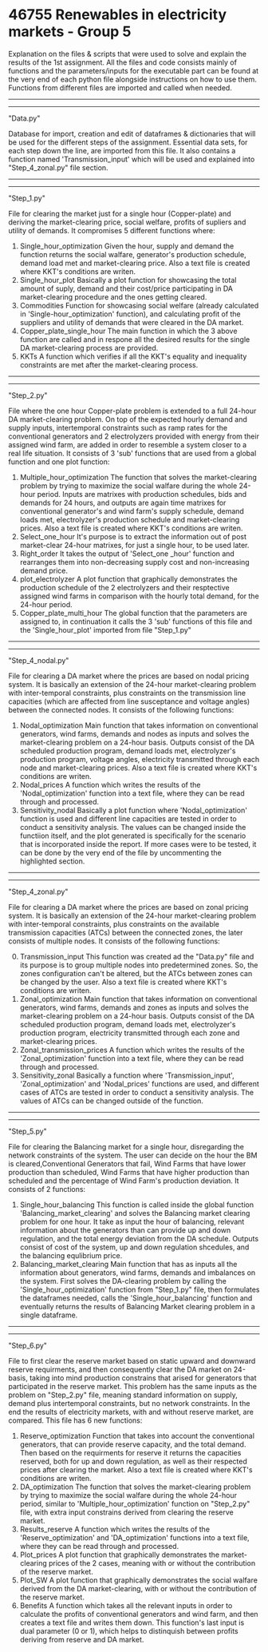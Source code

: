 # 46755 Renewables in electricity markets - Group 5 
Explanation on the files & scripts that were used to solve and explain the results of the 1st assignment.
All the files and code consists mainly of functions and the parameters/inputs for the executable part can be found at the very end of each python file alongside instructions on how to use them. Functions from different files are imported and called when needed.

----------------------------
----------------------------
"Data.py"

Database for import, creation and edit of dataframes & dictionaries that will be used for the different steps of the assignment. Essential data sets, for each step down the line, are imported from this file. It also contains a function named 'Transmission_input' which will be used and explained into "Step_4_zonal.py" file section.

----------------------------
----------------------------
"Step_1.py"

File for clearing the market just for a single hour (Copper-plate) and deriving the market-clearing price, social welfare, profits of supliers and utility of demands. It compromises 5 different functions where:

1) Single_hour_optimization
	Given the hour, supply and demand the function returns the social walfare, generator's production schedule, demand load met and market-clearing price. Also a text file is created where KKT's conditions are writen.
2) Single_hour_plot
	Basically a plot function for showcasing the total amount of suply, demand and their cost/price participating in DA market-clearing procedure and the ones getting cleared. 
3) Commodities
	Function for showcasing social welfare (already calculated in 'Single-hour_optimization' function), and calculating profit of the suppliers and utility of demands that were cleared in the DA market.
4) Copper_plate_single_hour
	The main function in which the 3 above function are called and in respone all the desired results for the single DA market-clearing process are provided.
5) KKTs
	A function which verifies if all the KKT's equality and inequality constraints are met after the market-clearing process.

----------------------------
----------------------------
"Step_2.py"

File where the one hour Copper-plate problem is extended to a full 24-hour DA market-clearing problem. On top of the expected hourly demand and supply inputs, intertemporal constraints such as ramp rates for the conventional generators and 2 electrolyzers provided with energy from their assigned wind farm, are added in order to resemble a system closer to a real life situation. It consists of 3 'sub' functions that are used from a global function and one plot function:

1) Multiple_hour_optimization
	The function that solves the market-clearing problem by trying to maximize the social walfare during the whole 24-hour period. Inputs are matrixes with production schedules, bids and demands for 24 hours, and outputs are again time matrixes for conventional generator's and wind farm's supply schedule, demand loads met, electrolyzer's production schedule and market-clearing prices. Also a text file is created where KKT's conditions are writen.
2) Select_one_hour
	It's purpose is to extract the information out of post market-clear 24-hour matrixes, for just a single hour, to be used later.
3) Right_order
	It takes the output of 'Select_one _hour' function and rearranges them into non-decreasing supply cost and non-increasing demand price. 
4) plot_electrolyzer
	A plot function that graphically demonstrates the production schedule of the 2 electrolyzers and their resptective assigned wind farms in comparison with the hourly total demand, for the 24-hour period.
5) Copper_plate_multi_hour
	The global function that the parameters are assigned to, in continuation it calls the 3 'sub' functions of this file and the 'Single_hour_plot' imported from file "Step_1.py"

----------------------------
----------------------------
"Step_4_nodal.py"

File for clearing a DA market where the prices are based on nodal pricing system. It is basically an extension of the 24-hour market-clearing problem with inter-temporal constraints, plus constraints on the transmission line capacities (which are affected from line susceptance and voltage angles) between the connected nodes. It consists of the following functions:

1) Nodal_optimization
    Main function that takes information on conventional generators, wind farms, demands and nodes as inputs and solves the market-clearing problem on a 24-hour basis. Outputs consist of the DA scheduled production program, demand loads met, electrolyzer's production program, voltage angles, electricity transmitted through each node and market-clearing prices. Also a text file is created where KKT's conditions are writen.
2) Nodal_prices
    A function which writes the results of the 'Nodal_optimization' function into a text file, where they can be read through and processed.
3) Sensitivity_nodal
    Basically a plot function where 'Nodal_optimization' function is used and different line capacities are tested in order to conduct a sensitivity analysis. The values can be changed inside the functiion itself, and the plot generated is specifically for the scenario that is incorporated inside the report. If more cases were to be tested, it can be done by the very end of the file by uncommenting the highlighted section.

----------------------------
----------------------------
"Step_4_zonal.py"

File for clearing a DA market where the prices are based on zonal pricing system. It is basically an extension of the 24-hour market-clearing problem with inter-temporal constraints, plus constraints on the available transmission capacities (ATCs) between the connected zones, the later consists of multiple nodes. It consists of the following functions:

0) Transmission_input
    This function was created ad the "Data.py" file and its purpose is to group multiple nodes into predetermined zones. So, the zones configuration can't be altered, but the ATCs between zones can be changed by the user. Also a text file is created where KKT's conditions are writen.
1) Zonal_optimization
    Main function that takes information on conventional generators, wind farms, demands and zones as inputs and solves the market-clearing problem on a 24-hour basis. Outputs consist of the DA scheduled production program, demand loads met, electrolyzer's production program, electricity transmitted through each zone and market-clearing prices.
2) Zonal_transmission_prices
    A function which writes the results of the 'Zonal_optimization' function into a text file, where they can be read through and processed.
3) Sensitivity_zonal
    Basically a function where 'Transmission_input', 'Zonal_optimization' and 'Nodal_prices' functions are used, and different cases of ATCs are tested in order to conduct a sensitivity analysis. The values of ATCs can be changed outside of the function.


----------------------------
----------------------------
"Step_5.py"

File for clearing the Balancing market for a single hour, disregarding the network constraints of the system. The user can decide on the hour the BM is cleared,Conventional Generators that fail, Wind Farms that have lower production than scheduled, Wind Farms that have higher production than scheduled and the percentage of Wind Farm's production deviation. It consists of 2 functions:

1) Single_hour_balancing
    This function is called inside the global function 'Balancing_market_clearing' and solves the Balancing market clearing problem for one hour. It take as input the hour of balancing, relevant information about the generators than can provide up and down regulation, and the total energy deviation from the DA schedule. Outputs consist of cost of the system, up and down regulation shcedules, and the balancing equlibrium price.
2) Balancing_market_clearing
    Main function that has as inputs all the information about generators, wind farms, demands and imbalances on the system. First solves the DA-clearing problem by calling the 'Single_hour_optimization' function from "Step_1.py" file, then formulates the dataframes needed, calls the 'Single_hour_balancing' function and eventually returns the results of Balancing Market clearing problem in a single dataframe.

----------------------------
----------------------------
"Step_6.py"

File to first clear the reserve market based on static upward and downward reserve requirments, and then consequently clear the DA market on 24-basis, taking into mind production constrains that arised for generators that participated in the reserve market. This problem has the same inputs as the problem on "Step_2.py" file, meaning standard information on supply, demand plus intertemporal constraints, but no network constraints. In the end the results of electricity markets, with and without reserve market, are compared. This file has 6 new functions:

1) Reserve_optimization
    Function that takes into account the conventional generators, that can provide reserve capacity, and the total demand. Then based on the requirments for reserve it returns the capacities reserved, both for up and down regulation, as well as their respected prices after clearing the market. Also a text file is created where KKT's conditions are writen.
2) DA_optimization
    The function that solves the market-clearing problem by trying to maximize the social walfare during the whole 24-hour period, similar to 'Multiple_hour_optimization' function on "Step_2.py" file, with extra input constrains derived from clearing the reserve market.
3) Results_reserve
    A function which writes the results of the 'Reserve_optimization' and 'DA_optimization' functions into a text file, where they can be read through and processed.
4) Plot_prices
    A plot function that graphically demonstrates the market-clearing prices of the 2 cases, meaning with or without the contribution of the reserve market.
5) Plot_SW
    A plot function that graphically demonstrates the social walfare derived from the DA market-clearing, with or without the contribution of the reserve market.
6) Benefits
    A function which takes all the relevant inputs in order to calculate the profits of conventional generators and wind farm, and then creates a text file and writes them down. This function's last input is dual parameter (0 or 1), which helps to distinquish between profits deriving from reserve and DA market.


